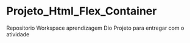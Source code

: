 # Projeto_Html_Flex_Container
Repositorio Workspace aprendizagem Dio
Projeto para entregar com o atividade
